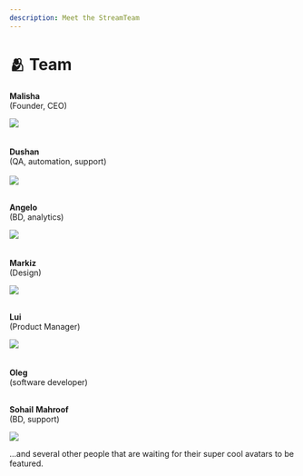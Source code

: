 ```yaml
---
description: Meet the StreamTeam
---
```


# 🫂 Team

&#x20;   **Malisha** \
&#x20;                                                                       (Founder, CEO)                                     &#x20;

&#x20;                                                   ![](../.gitbook/assets/img-streamflow-avatar-ms-91x.jpg)         \
&#x20;   \
\
&#x20;                                                                              **Dushan** \
&#x20;                                                                 (QA, automation, support)        \
&#x20;  \
&#x20;                                                   ![](../.gitbook/assets/img-streamflow-avatar-dk-41x.jpg)  &#x20;

\
&#x20;                                                                                                **Angelo** \
&#x20;                                                                         (BD, analytics)                                                 &#x20;

&#x20;                                                   ![](../.gitbook/assets/img-streamflow-avatar-ab-51x.jpg)              \
\
&#x20;               \
&#x20;                                                                               **Markiz**\
&#x20;                                                                                               (Design)

&#x20;                                                   ![](../.gitbook/assets/img-streamflow-avatar-ma-71x.jpg)

\
&#x20;                                                                                                   **Lui** \
&#x20;                                                                     (Product Manager)                    &#x20;

&#x20;                                                   ![](../.gitbook/assets/img-streamflow-avatar-lk-61x.jpg)             \
\
&#x20;\
&#x20;                                                                             **Oleg**\
&#x20;                                                                                (software developer)                                   \
\
&#x20;                                                  &#x20;



&#x20;                                                                                     **Sohail** **Mahroof**\
&#x20;                                                                        (BD, support)

&#x20;                                                   ![](<../.gitbook/assets/img-streamflow-avatar-ms-81x (1).jpg>)

...and several other people that are waiting for their super cool avatars to be featured.



&#x20;                                                                                        &#x20;
